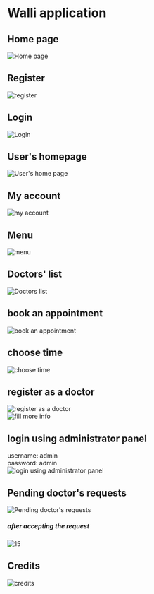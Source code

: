 # Walli application
## Home page  
![Home page](https://user-images.githubusercontent.com/76216074/215279583-793978d9-edea-4369-bad5-e70dedadfe6f.PNG)
## Register 
![register](https://user-images.githubusercontent.com/76216074/215279656-7bf274da-b8c4-4dc2-9496-4b44f7861dc3.png)  
## Login  
![Login](https://user-images.githubusercontent.com/76216074/215279707-2176f9d0-ee64-438e-8298-75a3947f3a92.PNG)  
## User's homepage  
![User's home page](https://user-images.githubusercontent.com/76216074/215279734-26798d58-f420-4a27-a84a-93fb56e50c02.png)  
## My account
![my account](https://user-images.githubusercontent.com/76216074/215279813-6a4414e7-1f0a-4d64-97bd-6758a309f2c7.png)
## Menu
![menu](https://user-images.githubusercontent.com/76216074/215279903-378eeecf-2522-42b1-910c-68a283b4a6c6.png)
## Doctors' list
![Doctors list](https://user-images.githubusercontent.com/76216074/215279968-3c21d66e-473e-4b25-a949-12efc0afe3db.png)  
## book an appointment
![book an appointment](https://user-images.githubusercontent.com/76216074/215280015-510c53d5-e565-40bb-b951-fa8286912d7a.png)
## choose time
![choose time](https://user-images.githubusercontent.com/76216074/215280058-1ce0fa08-6066-4f65-9306-587fc91a3b15.png)
## register as a doctor
![register as a doctor](https://user-images.githubusercontent.com/76216074/215280081-e23faabf-2c9c-45cc-bff7-1202beef800c.png)  
![fill more info](https://user-images.githubusercontent.com/76216074/215280132-ec06a852-6ef9-43be-bb29-eb1fc6ea9bf7.png)
## login using administrator panel
username: admin  
password: admin  
![login using administrator panel](https://user-images.githubusercontent.com/76216074/215280162-ecc19fca-6c09-4807-a095-2e662175e45b.png)
## Pending doctor's requests
![Pending doctor's requests](https://user-images.githubusercontent.com/76216074/215280864-6087b6ca-b01e-41b6-a09f-308bdf00a4d6.png)

##### after accepting the request
![15](https://user-images.githubusercontent.com/76216074/215281471-6b5961c0-c1c4-45cc-bdbc-8c2d5b0cf4d6.png)
## Credits
![credits](https://user-images.githubusercontent.com/76216074/215279878-a464e73f-42c0-4afe-b7e6-4a430cd894dc.png)
